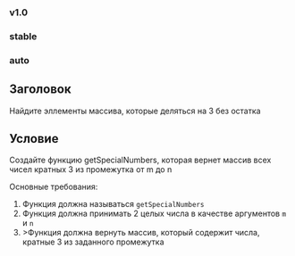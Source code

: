 ### v1.0 ###
### stable ###
### auto ###

## Заголовок ##
Найдите эллементы массива, которые деляться на 3 без остатка

## Условие ##
<p>Создайте функцию getSpecialNumbers, которая вернет массив всех чисел кратных 3 из промежутка от m до n</p>

Основные требования:
<ol>
    <li>Функция должна называться <code>getSpecialNumbers</code></li>
    <li>Функция должна принимать 2 целых числа в качестве аргументов <code>m</code> и <code>n</code></li>
    <li>>Функция должна вернуть массив, который содержит числа, кратные 3 из заданного промежутка</li>
</ol>
